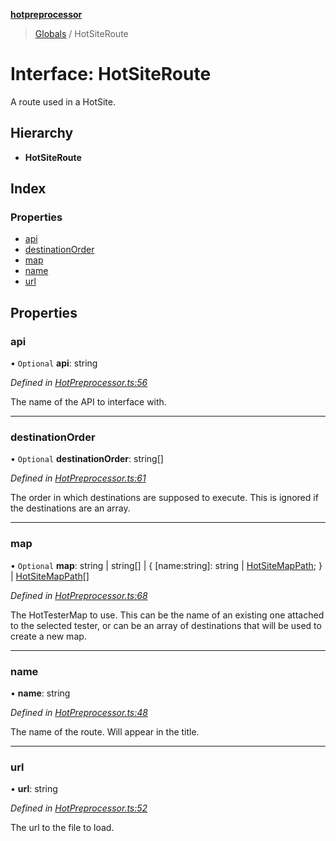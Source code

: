 **[hotpreprocessor](../README.md)**

> [Globals](../globals.md) / HotSiteRoute

# Interface: HotSiteRoute

A route used in a HotSite.

## Hierarchy

* **HotSiteRoute**

## Index

### Properties

* [api](hotsiteroute.md#api)
* [destinationOrder](hotsiteroute.md#destinationorder)
* [map](hotsiteroute.md#map)
* [name](hotsiteroute.md#name)
* [url](hotsiteroute.md#url)

## Properties

### api

• `Optional` **api**: string

*Defined in [HotPreprocessor.ts:56](https://github.com/OurFreeLight/HotPreprocessor/blob/f104630/src/HotPreprocessor.ts#L56)*

The name of the API to interface with.

___

### destinationOrder

• `Optional` **destinationOrder**: string[]

*Defined in [HotPreprocessor.ts:61](https://github.com/OurFreeLight/HotPreprocessor/blob/f104630/src/HotPreprocessor.ts#L61)*

The order in which destinations are supposed to execute. This is
ignored if the destinations are an array.

___

### map

• `Optional` **map**: string \| string[] \| { [name:string]: string \| [HotSiteMapPath](hotsitemappath.md);  } \| [HotSiteMapPath](hotsitemappath.md)[]

*Defined in [HotPreprocessor.ts:68](https://github.com/OurFreeLight/HotPreprocessor/blob/f104630/src/HotPreprocessor.ts#L68)*

The HotTesterMap to use. This can be the name of an
existing one attached to the selected tester, or
can be an array of destinations that will be used to
create a new map.

___

### name

•  **name**: string

*Defined in [HotPreprocessor.ts:48](https://github.com/OurFreeLight/HotPreprocessor/blob/f104630/src/HotPreprocessor.ts#L48)*

The name of the route. Will appear in the title.

___

### url

•  **url**: string

*Defined in [HotPreprocessor.ts:52](https://github.com/OurFreeLight/HotPreprocessor/blob/f104630/src/HotPreprocessor.ts#L52)*

The url to the file to load.
